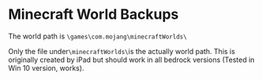 # Minecraft World Backups

The world path is ``\games\com.mojang\minecraftWorlds\``

Only the file under``\minecraftWorlds\``is the actually world path. This is originally created by iPad but should work in all bedrock versions (Tested in Win 10 version, works). 
